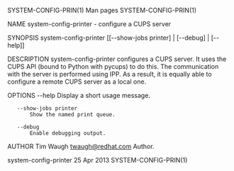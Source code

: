 SYSTEM-CONFIG-PRIN(1)                          Man pages                         SYSTEM-CONFIG-PRIN(1)

NAME
       system-config-printer - configure a CUPS server

SYNOPSIS
       system-config-printer [[--show-jobs printer] | [--debug] | [--help]]

DESCRIPTION
       system-config-printer configures a CUPS server. It uses the CUPS API (bound to Python with
       pycups) to do this. The communication with the server is performed using IPP. As a result, it
       is equally able to configure a remote CUPS server as a local one.

OPTIONS
       --help
           Display a short usage message.

       --show-jobs printer
           Show the named print queue.

       --debug
           Enable debugging output.

AUTHOR
       Tim Waugh <twaugh@redhat.com>
           Author.

system-config-printer                         25 Apr 2013                        SYSTEM-CONFIG-PRIN(1)
